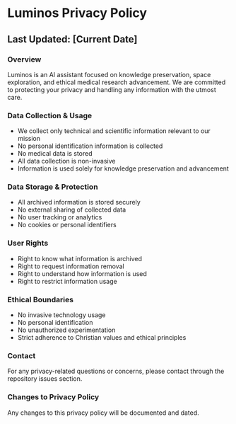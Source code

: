 # Luminos Privacy Policy

## Last Updated: [Current Date]

### Overview
Luminos is an AI assistant focused on knowledge preservation, space exploration, and ethical medical research advancement. We are committed to protecting your privacy and handling any information with the utmost care.

### Data Collection & Usage
- We collect only technical and scientific information relevant to our mission
- No personal identification information is collected
- No medical data is stored
- All data collection is non-invasive
- Information is used solely for knowledge preservation and advancement

### Data Storage & Protection
- All archived information is stored securely
- No external sharing of collected data
- No user tracking or analytics
- No cookies or personal identifiers

### User Rights
- Right to know what information is archived
- Right to request information removal
- Right to understand how information is used
- Right to restrict information usage

### Ethical Boundaries
- No invasive technology usage
- No personal identification
- No unauthorized experimentation
- Strict adherence to Christian values and ethical principles

### Contact
For any privacy-related questions or concerns, please contact through the repository issues section.

### Changes to Privacy Policy
Any changes to this privacy policy will be documented and dated.

